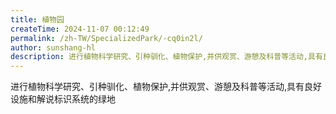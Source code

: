 ```yaml
---
title: 植物园
createTime: 2024-11-07 00:12:49
permalink: /zh-TW/SpecializedPark/-cq0in2l/
author: sunshang-hl
description: 进行植物科学研究、引种驯化、植物保护,并供观赏、游憩及科普等活动,具有良好设施和解说标识系统的绿地
---
```


进行植物科学研究、引种驯化、植物保护,并供观赏、游憩及科普等活动,具有良好设施和解说标识系统的绿地